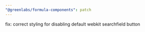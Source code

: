 ```yaml
---
"@greenlabs/formula-components": patch
---
```


fix: correct styling for disabling default webkit searchfield button
